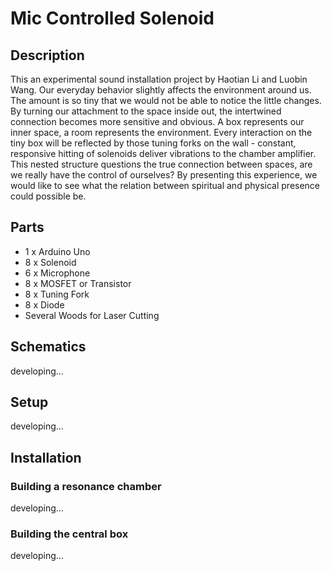 # Mic Controlled Solenoid
## Description
This an experimental sound installation project by Haotian Li and Luobin Wang. 
Our everyday behavior slightly affects the environment around us. The amount is so tiny that we would not be able to notice the little changes. By turning our attachment to the space inside out, the intertwined connection becomes more sensitive and obvious. 
A box represents our inner space, a room represents the environment. Every interaction on the tiny box will be reflected by those tuning forks on the wall - constant, responsive hitting of solenoids deliver vibrations to the chamber amplifier. 
This nested structure questions the true connection between spaces, are we really have the control of ourselves? By presenting this experience, we would like to see what the relation between spiritual and physical presence could possible be.
## Parts
* 1 x Arduino Uno
* 8 x Solenoid
* 6 x Microphone
* 8 x MOSFET or Transistor
* 8 x Tuning Fork
* 8 x Diode
* Several Woods for Laser Cutting
## Schematics
developing…
## Setup
developing…
## Installation
### Building a resonance chamber
developing…
### Building the central box
developing…

